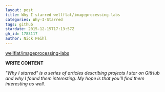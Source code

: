 ```yaml
---
layout: post
title: Why I starred wellflat/imageprocessing-labs
categories: Why-I-Starred
tags: github
stardate: 2015-12-15T17:13:57Z
gh_id: 1783117
author: Nick Peihl
---
```


[wellflat/imageprocessing-labs](https://github.com/wellflat/imageprocessing-labs)

**WRITE CONTENT**

*"Why I starred" is a series of articles describing projects I star on GitHub and why I found them interesting. My hope is that you'll find them interesting as well.*


